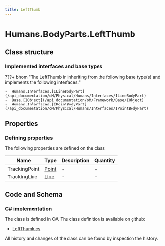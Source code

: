 ```yaml
---
title: LeftThumb
---
```


# Humans.BodyParts.LeftThumb



## Class structure

### Implemented interfaces and base types

???+ bhom "The LeftThumb in inheriting from the following base type(s) and implements the following interfaces:"

    -  Humans.Interfaces.[ILineBodyPart](/api_documentation/oM/Physical/Humans/Interfaces/ILineBodyPart)
    -  Base.[IObject](/api_documentation/oM/Framework/Base/IObject)
    -  Humans.Interfaces.[IPointBodyPart](/api_documentation/oM/Physical/Humans/Interfaces/IPointBodyPart)


## Properties



### Defining properties

The following properties are defined on the class

| Name             | Type             | Description      | Quantity         |
|------------------|------------------|------------------|------------------|
| TrackingPoint | [Point](/api_documentation/oM/Dimensional/Geometry/Point) | - | - |
| TrackingLine | [Line](/api_documentation/oM/Dimensional/Geometry/Line) | - | - |


## Code and Schema

### C# implementation

The class is defined in C#. The class definition is available on github:

- [LeftThumb.cs](https://github.com/BHoM/BHoM/blob/develop/Humans_oM/BodyParts\LeftThumb.cs)

All history and changes of the class can be found by inspection the history.
